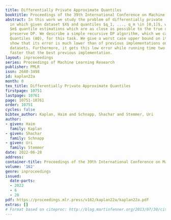 ```yaml
---
title: Differentially Private Approximate Quantiles
booktitle: Proceedings of the 39th International Conference on Machine Learning
abstract: In this work we study the problem of differentially private (DP) quantiles,
  in which given dataset $X$ and quantiles $q_1, ..., q_m \in [0,1]$, we want to output
  $m$ quantile estimations which are as close as possible to the true quantiles and
  preserve DP. We describe a simple recursive DP algorithm, which we call Approximate
  Quantiles (AQ), for this task. We give a worst case upper bound on its error, and
  show that its error is much lower than of previous implementations on several different
  datasets. Furthermore, it gets this low error while running time two orders of magnitude
  faster that the best previous implementation.
layout: inproceedings
series: Proceedings of Machine Learning Research
publisher: PMLR
issn: 2640-3498
id: kaplan22a
month: 0
tex_title: Differentially Private Approximate Quantiles
firstpage: 10751
lastpage: 10761
page: 10751-10761
order: 10751
cycles: false
bibtex_author: Kaplan, Haim and Schnapp, Shachar and Stemmer, Uri
author:
- given: Haim
  family: Kaplan
- given: Shachar
  family: Schnapp
- given: Uri
  family: Stemmer
date: 2022-06-28
address:
container-title: Proceedings of the 39th International Conference on Machine Learning
volume: '162'
genre: inproceedings
issued:
  date-parts:
  - 2022
  - 6
  - 28
pdf: https://proceedings.mlr.press/v162/kaplan22a/kaplan22a.pdf
extras: []
# Format based on citeproc: http://blog.martinfenner.org/2013/07/30/citeproc-yaml-for-bibliographies/
---
```

